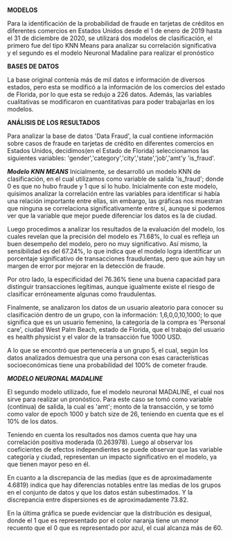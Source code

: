 **MODELOS**

Para la identificación de la probabilidad de fraude en tarjetas de créditos en diferentes comercios en Estados Unidos desde el 1 de enero de 2019
 hasta el 31 de diciembre de 2020, se utilizará dos modelos de clasificación, el primero fue del tipo KNN Means para analizar su correlación significativa  
y el segundo es el modelo Neuronal Madaline para realizar el pronóstico

**BASES DE DATOS**

La base original contenía más de mil datos e información de diversos estados, pero esta se modificó a la información de los comercios del estado de Florida, por lo que esta 
se redujo a 226 datos. Además, las variables cualitativas se modificaron en cuantitativas para poder trabajarlas en los modelos. 

**ANÁLISIS DE LOS RESULTADOS**


Para analizar la base de datos 'Data Fraud', la cual contiene información sobre casos de fraude en tarjetas de crédito en diferentes comercios en Estados Unidos, decidimos(en el Estado de Florida) seleccionamos las siguientes variables: 'gender','category','city','state','job','amt'y 'is_fraud'.

***Modelo KNN MEANS***
Inicialmente, se desarrolló un modelo KNN de clasificación, en el cual utilizamos como variable de salida 'is_fraud'; donde 0 es que no hubo fraude y 1 que sí lo hubo. Inicialmente con este modelo, quisimos analizar la correlación entre las variables para identificar si había una relación importante entre ellas, sin embargo, las gráficas nos muestran que ninguna se correlaciona significativamente entre sí, aunque si podemos ver que la variable que mejor puede diferenciar los datos es la de ciudad.

Luego procedimos a analizar los resultados de la evaluación del modelo, los cuales revelan que la precisión del modelo es 71.68%, lo cual es refleja un buen desempeño del modelo, pero no muy significativo. Así mismo, la sensibilidad es del 67.24%, lo que indica que el modelo logra identificar un porcentaje significativo de transacciones fraudulentas, pero que aún hay un margen de error por mejorar en la detección de fraude.

Por otro lado, la especificidad del 76.36% tiene una buena capacidad para distinguir transacciones legítimas, aunque igualmente existe el riesgo de clasificar erróneamente algunas como fraudulentas.

Finalmente, se analizaron los datos de un usuario aleatorio para conocer su clasificación dentro de un grupo, con la información: 1,6,0,0,10,1000; lo que significa que es un usuario femenino, la categoría de la compra es 'Personal care', ciudad West Palm Beach, estado de Florida, que el trabajo del usuario es health physicist y el valor de la transacción fue 1000 USD.

A lo que se encontró que pertenecería a un grupo 5, el cual, según los datos analizados demuestra que una persona con esas características socioeconómicas tiene una probabilidad del 100% de cometer fraude.


***MODELO NEURONAL MADALINE***

El segundo modelo utilizado, fue el modelo neuronal MADALINE, el cual nos sirve para realizar un pronóstico. Para este caso se tomó como variable (continua) de salida, la cual es 'amt'; monto de la transacción, y se tomó como valor de epoch 1000 y batch size de 26, teniendo en cuenta que es el 10% de los datos.



Teniendo en cuenta los resultados nos damos cuenta que hay una correlación positiva moderada (0.263978). Luego al observar los coeficientes de efectos independientes se puede observar que las variable categoría y ciudad, representan un impacto significativo en el modelo, ya que tienen mayor peso en él.

En cuanto a la discrepancia de las medias (que es de aproximadamente 4.6819) indica que hay diferencias notables entre las medias de los grupos en el conjunto de datos y que los datos están subestimados. Y la discrepancia entre dispersiones es de aproximadamente 73.82.

En la última gráfica se puede evidenciar que la distribución es desigual, donde el 1 que es representado por el color naranja tiene un menor recuento que el 0 que es representado por azul, el cual alcanza más de 60.
